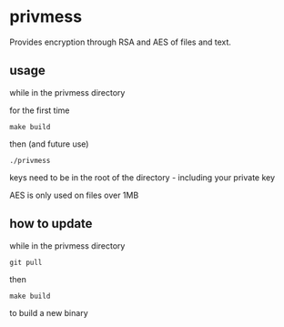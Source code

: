 # privmess

Provides encryption through RSA and AES of files and text.

## usage

while in the privmess directory

for the first time

`make build` 

then (and future use)

`./privmess` 



keys need to be in the root of the directory - including your private key 

AES is only used on files over 1MB

## how to update

while in the privmess directory 

`git pull`

then 

`make build` 

to build a new binary

